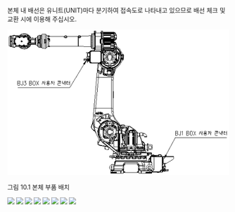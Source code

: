 ﻿

본체 내 배선은 유니트(UNIT)마다 분기하여 접속도로 나타내고 있으므로 배선 체크 및 교환 시에 이용해 주십시오.

![](../_assets/그림_10.1_본체_부품_배치.png)

그림 10.1 본체 부품 배치


![](../_assets/기내배선도_1.png)
![](../_assets/기내배선도_2.png)
![](../_assets/기내배선도_3.png)
![](../_assets/기내배선도_4.png)
![](../_assets/기내배선도_5.png)
![](../_assets/기내배선도_6.png)
![](../_assets/기내배선도_7.png)
![](../_assets/기내배선도_8.png)